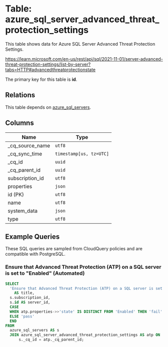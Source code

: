 # Table: azure_sql_server_advanced_threat_protection_settings

This table shows data for Azure SQL Server Advanced Threat Protection Settings.

https://learn.microsoft.com/en-us/rest/api/sql/2021-11-01/server-advanced-threat-protection-settings/list-by-server?tabs=HTTP#advancedthreatprotectionstate

The primary key for this table is **id**.

## Relations

This table depends on [azure_sql_servers](azure_sql_servers).

## Columns

| Name          | Type          |
| ------------- | ------------- |
|_cq_source_name|`utf8`|
|_cq_sync_time|`timestamp[us, tz=UTC]`|
|_cq_id|`uuid`|
|_cq_parent_id|`uuid`|
|subscription_id|`utf8`|
|properties|`json`|
|id (PK)|`utf8`|
|name|`utf8`|
|system_data|`json`|
|type|`utf8`|

## Example Queries

These SQL queries are sampled from CloudQuery policies and are compatible with PostgreSQL.

### Ensure that Advanced Threat Protection (ATP) on a SQL server is set to "Enabled" (Automated)

```sql
SELECT
  'Ensure that Advanced Threat Protection (ATP) on a SQL server is set to "Enabled" (Automated)'
    AS title,
  s.subscription_id,
  s.id AS server_id,
  CASE
  WHEN atp.properties->>'state' IS DISTINCT FROM 'Enabled' THEN 'fail'
  ELSE 'pass'
  END
FROM
  azure_sql_servers AS s
  JOIN azure_sql_server_advanced_threat_protection_settings AS atp ON
      s._cq_id = atp._cq_parent_id;
```


